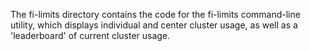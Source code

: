 The fi-limits directory contains the code for the fi-limits command-line utility, which displays individual and center cluster usage, as well as a 'leaderboard' of current cluster usage.
